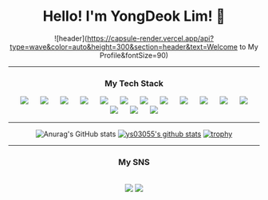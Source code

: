 
<div align=center><h1>Hello! I'm YongDeok Lim! 👋 </h1></div>

<div align=center>

![header](https://capsule-render.vercel.app/api?type=wave&color=auto&height=300&section=header&text=Welcome to My Profile&fontSize=90)

<hr>


### My Tech Stack 
<img src="https://img.shields.io/badge/Python-3776AB?style=badge&logo=Python&logoColor=white" style="height : auto; margin-left : 10px; margin-right : 10px;">
<img src="https://img.shields.io/badge/java-007396?style=badge&logo=java&logoColor=white" style="height : auto; margin-left : 10px; margin-right : 10px;">
<img src="https://img.shields.io/badge/javascript-F7DF1E?style=badge&logo=javascript&logoColor=white" style="height : auto; margin-left : 10px; margin-right : 10px;">
<img src="https://img.shields.io/badge/html-E34F26?style=badge&logo=html&logoColor=white" style="height : auto; margin-left : 10px; margin-right : 10px;">
<img src="https://img.shields.io/badge/react-61DAFB?style=badge&logo=react&logoColor=white" style="height : auto; margin-left : 10px; margin-right : 10px;">
<img src="https://img.shields.io/badge/css-1572B6?style=badge&logo=css&logoColor=white" style="height : auto; margin-left : 10px; margin-right : 10px;">
<img src="https://img.shields.io/badge/vue.js-4FC08D?style=badge&logo=vue.js&logoColor=white" style="height : auto; margin-left : 10px; margin-right : 10px;">
<img src="https://img.shields.io/badge/Spring-6DB33F?style=badge&logo=Spring&logoColor=white" style="height : auto; margin-left : 10px; margin-right : 10px;">
<img src="https://img.shields.io/badge/SpringBoot-6DB33F?style=badge&logo=SpringBoot&logoColor=white" style="height : auto; margin-left : 10px; margin-right : 10px;">
<img src="https://img.shields.io/badge/oracle-F80000?style=badge&logo=oracle&logoColor=white" style="height : auto; margin-left : 10px; margin-right : 10px;">
<img src="https://img.shields.io/badge/mysql-4479A1?style=badge&logo=mysql&logoColor=white" style="height : auto; margin-left : 10px; margin-right : 10px;">
<img src="https://img.shields.io/badge/mariaDB-003545?style=badge&logo=mariaDB&logoColor=white" style="height : auto; margin-left : 10px; margin-right : 10px;">
<img src="https://img.shields.io/badge/jquery-0769AD?style=badge&logo=jquery&logoColor=white" style="height : auto; margin-left : 10px; margin-right : 10px;">
<img src="https://img.shields.io/badge/r-276DC3?style=badge&logo=jquery&r=white" style="height : auto; margin-left : 10px; margin-right : 10px;">
<img src="https://img.shields.io/badge/android-3DDC84?style=badge&logo=android&r=white "style="height : auto; margin-left : 10px; margin-right : 10px;">


<hr>


![Anurag's GitHub stats](https://github-readme-stats.vercel.app/api?username=ys03055&show_icons=true&theme=moltack)
[![ys03055's github stats](https://github-readme-stats.vercel.app/api/top-langs/?username=ys03055&show_icons=true&hide_border=true&title_color=004386&icon_color=004386&layout=compact)](https://github.com/ys03055)
[![trophy](https://github-profile-trophy.vercel.app/?username=ys03055&row=1)](https://github.com/ryo-ma/github-profile-trophy)


<hr>

### My SNS 
<br/> 
 <a href="https://www.facebook.com/profile.php?id=100006928805084" target="_blank"><img src="https://img.shields.io/badge/Facebook-1877F2?style=flat-square&logo=Facebook&logoColor=white"/></a>
<a href="https://www.instagram.com/lim_____yd/" target="_blank"><img src="https://img.shields.io/badge/Instragram-E4405F?style=flat-square&logo=Instagram&logoColor=white"/></a>

</div>


<!--
**ys03055/ys03055** is a ✨ _special_ ✨ repository because its `README.md` (this file) appears on your GitHub profile.

Here are some ideas to get you started:

- 🔭 I’m currently working on ...
- 🌱 I’m currently learning ...
- 👯 I’m looking to collaborate on ...
- 🤔 I’m looking for help with ...
- 💬 Ask me about ...
- 📫 How to reach me: ...
- 😄 Pronouns: ...
- ⚡ Fun fact: ...
-->
